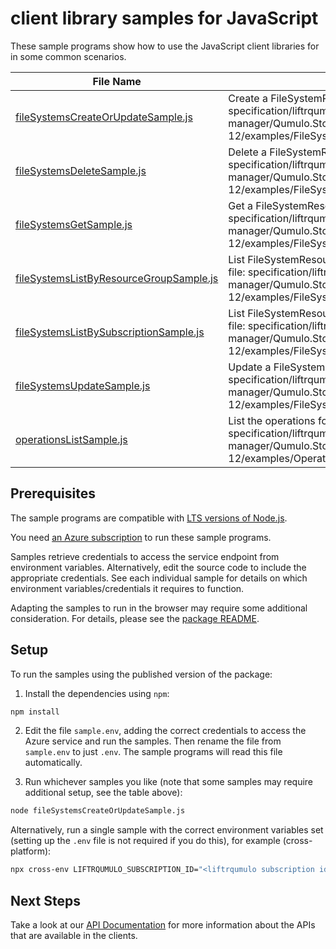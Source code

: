 # client library samples for JavaScript

These sample programs show how to use the JavaScript client libraries for in some common scenarios.

| **File Name**                                                                   | **Description**                                                                                                                                                                                                  |
| ------------------------------------------------------------------------------- | ---------------------------------------------------------------------------------------------------------------------------------------------------------------------------------------------------------------- |
| [fileSystemsCreateOrUpdateSample.js][filesystemscreateorupdatesample]           | Create a FileSystemResource x-ms-original-file: specification/liftrqumulo/resource-manager/Qumulo.Storage/stable/2022-10-12/examples/FileSystems_CreateOrUpdate_MaximumSet_Gen.json                              |
| [fileSystemsDeleteSample.js][filesystemsdeletesample]                           | Delete a FileSystemResource x-ms-original-file: specification/liftrqumulo/resource-manager/Qumulo.Storage/stable/2022-10-12/examples/FileSystems_Delete_MaximumSet_Gen.json                                      |
| [fileSystemsGetSample.js][filesystemsgetsample]                                 | Get a FileSystemResource x-ms-original-file: specification/liftrqumulo/resource-manager/Qumulo.Storage/stable/2022-10-12/examples/FileSystems_Get_MaximumSet_Gen.json                                            |
| [fileSystemsListByResourceGroupSample.js][filesystemslistbyresourcegroupsample] | List FileSystemResource resources by resource group x-ms-original-file: specification/liftrqumulo/resource-manager/Qumulo.Storage/stable/2022-10-12/examples/FileSystems_ListByResourceGroup_MaximumSet_Gen.json |
| [fileSystemsListBySubscriptionSample.js][filesystemslistbysubscriptionsample]   | List FileSystemResource resources by subscription ID x-ms-original-file: specification/liftrqumulo/resource-manager/Qumulo.Storage/stable/2022-10-12/examples/FileSystems_ListBySubscription_MaximumSet_Gen.json |
| [fileSystemsUpdateSample.js][filesystemsupdatesample]                           | Update a FileSystemResource x-ms-original-file: specification/liftrqumulo/resource-manager/Qumulo.Storage/stable/2022-10-12/examples/FileSystems_Update_MaximumSet_Gen.json                                      |
| [operationsListSample.js][operationslistsample]                                 | List the operations for the provider x-ms-original-file: specification/liftrqumulo/resource-manager/Qumulo.Storage/stable/2022-10-12/examples/Operations_List_MaximumSet_Gen.json                                |

## Prerequisites

The sample programs are compatible with [LTS versions of Node.js](https://github.com/nodejs/release#release-schedule).

You need [an Azure subscription][freesub] to run these sample programs.

Samples retrieve credentials to access the service endpoint from environment variables. Alternatively, edit the source code to include the appropriate credentials. See each individual sample for details on which environment variables/credentials it requires to function.

Adapting the samples to run in the browser may require some additional consideration. For details, please see the [package README][package].

## Setup

To run the samples using the published version of the package:

1. Install the dependencies using `npm`:

```bash
npm install
```

2. Edit the file `sample.env`, adding the correct credentials to access the Azure service and run the samples. Then rename the file from `sample.env` to just `.env`. The sample programs will read this file automatically.

3. Run whichever samples you like (note that some samples may require additional setup, see the table above):

```bash
node fileSystemsCreateOrUpdateSample.js
```

Alternatively, run a single sample with the correct environment variables set (setting up the `.env` file is not required if you do this), for example (cross-platform):

```bash
npx cross-env LIFTRQUMULO_SUBSCRIPTION_ID="<liftrqumulo subscription id>" LIFTRQUMULO_RESOURCE_GROUP="<liftrqumulo resource group>" LIFTRQUMULO_SUBSCRIPTION_ID="<liftrqumulo subscription id>" LIFTRQUMULO_RESOURCE_GROUP="<liftrqumulo resource group>" node fileSystemsCreateOrUpdateSample.js
```

## Next Steps

Take a look at our [API Documentation][apiref] for more information about the APIs that are available in the clients.

[filesystemscreateorupdatesample]: https://github.com/Azure/azure-sdk-for-js/blob/main/sdk/liftrqumulo/arm-liftrqumulo/samples/v1/javascript/fileSystemsCreateOrUpdateSample.js
[filesystemsdeletesample]: https://github.com/Azure/azure-sdk-for-js/blob/main/sdk/liftrqumulo/arm-liftrqumulo/samples/v1/javascript/fileSystemsDeleteSample.js
[filesystemsgetsample]: https://github.com/Azure/azure-sdk-for-js/blob/main/sdk/liftrqumulo/arm-liftrqumulo/samples/v1/javascript/fileSystemsGetSample.js
[filesystemslistbyresourcegroupsample]: https://github.com/Azure/azure-sdk-for-js/blob/main/sdk/liftrqumulo/arm-liftrqumulo/samples/v1/javascript/fileSystemsListByResourceGroupSample.js
[filesystemslistbysubscriptionsample]: https://github.com/Azure/azure-sdk-for-js/blob/main/sdk/liftrqumulo/arm-liftrqumulo/samples/v1/javascript/fileSystemsListBySubscriptionSample.js
[filesystemsupdatesample]: https://github.com/Azure/azure-sdk-for-js/blob/main/sdk/liftrqumulo/arm-liftrqumulo/samples/v1/javascript/fileSystemsUpdateSample.js
[operationslistsample]: https://github.com/Azure/azure-sdk-for-js/blob/main/sdk/liftrqumulo/arm-liftrqumulo/samples/v1/javascript/operationsListSample.js
[apiref]: https://docs.microsoft.com/javascript/api/@azure/arm-liftrqumulo?view=azure-node-preview
[freesub]: https://azure.microsoft.com/free/
[package]: https://github.com/Azure/azure-sdk-for-js/tree/main/sdk/liftrqumulo/arm-liftrqumulo/README.md
